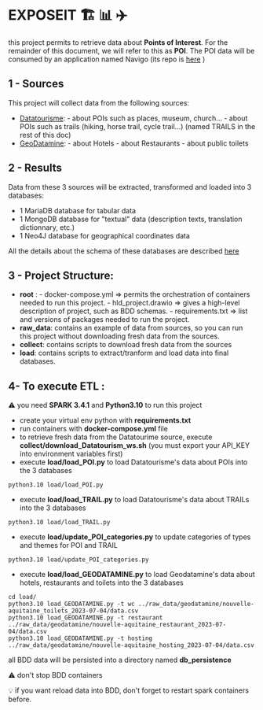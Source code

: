 # EXPOSEIT :building_construction: :bar_chart: :airplane:

this project permits to retrieve data about **Points of Interest**. For the remainder of this document, we will refer to this as **POI**. The POI data will be consumed by an application named Navigo (its repo is [here](https://github.com/DataScientest-Studio/JAN23_ORANGE_Itineraire_navigo) ) 

## 1 -  Sources
This project will collect data from the following sources:
- [Datatourisme](https://www.datatourisme.fr/): 
      - about POIs such as places, museum, church...
      - about POIs such as trails (hiking, horse trail, cycle trail...) (named TRAILS in the rest of this doc)
- [GeoDatamine](https://geodatamine.fr/):
      - about Hotels
      - about Restaurants
      - about public toilets

## 2 - Results
Data from these 3 sources will be extracted, transformed and loaded into 3 databases:
 - 1 MariaDB database for tabular data 
 - 1 MongoDB database for "textual" data (description texts, translation dictionnary, etc.)
 - 1 Neo4J database for geographical coordinates data

All the details about the schema of these databases are described [here](hld_project_de_v8.drawio)

## 3 - Project Structure:
- **root** : 
      - docker-compose.yml => permits the orchestration of containers needed to run this project.
      - hld_project.drawio => gives a high-level description of project, such as BDD schemas.
      - requirements.txt => list and versions of packages needed to run the project.
- **raw_data**: contains an example of data from sources, so you can run this project without downloading fresh data from the sources.
- **collect**: contains scripts to download fresh data from the sources
- **load**: contains scripts to extract/tranform and load data into final databases.

## 4- To execute ETL :
:warning: you need **SPARK 3.4.1** and **Python3.10** to run this project

 - create your virtual env python with **requirements.txt**
 - run containers with **docker-compose.yml** file
 - to retrieve fresh data from the Datatourime source, execute **collect/download_Datatourism_ws.sh** (you must export your API_KEY into environment variables first)
 - execute **load/load_POI.py** to load Datatourisme's data about POIs into the 3 databases
 ```code
 python3.10 load/load_POI.py
 ```
 - execute **load/load_TRAIL.py** to load Datatourisme's data about TRAILs into the 3 databases
 ```code
 python3.10 load/load_TRAIL.py
 ```
 - execute **load/update_POI_categories.py** to update categories of types and themes for POI and TRAIL
 ```code
 python3.10 load/update_POI_categories.py
 ```
 - execute **load/load_GEODATAMINE.py** to load Geodatamine's data about hotels, restaurants and toilets into the 3 databases
 ```code
cd load/
python3.10 load_GEODATAMINE.py -t wc ../raw_data/geodatamine/nouvelle-aquitaine_toilets_2023-07-04/data.csv 
python3.10 load_GEODATAMINE.py -t restaurant ../raw_data/geodatamine/nouvelle-aquitaine_restaurant_2023-07-04/data.csv 
python3.10 load_GEODATAMINE.py -t hosting ../raw_data/geodatamine/nouvelle-aquitaine_hosting_2023-07-04/data.csv
 ```

 all BDD data will be persisted into a directory named **db_persistence**

 :warning: don't stop BDD containers

:bulb: if you want reload data into BDD, don't forget to restart spark containers before.

